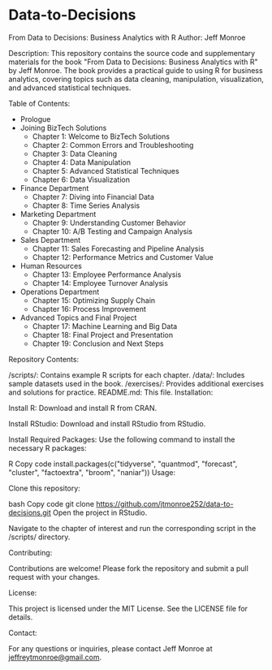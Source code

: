 # Data-to-Decisions

From Data to Decisions: Business Analytics with R
Author: Jeff Monroe

Description:
This repository contains the source code and supplementary materials for the book "From Data to Decisions: Business Analytics with R" by Jeff Monroe. The book provides a practical guide to using R for business analytics, covering topics such as data cleaning, manipulation, visualization, and advanced statistical techniques.

Table of Contents:

- Prologue
- Joining BizTech Solutions
  - Chapter 1: Welcome to BizTech Solutions
  - Chapter 2: Common Errors and Troubleshooting
  - Chapter 3: Data Cleaning
  - Chapter 4: Data Manipulation
  - Chapter 5: Advanced Statistical Techniques
  - Chapter 6: Data Visualization
- Finance Department
  - Chapter 7: Diving into Financial Data
  - Chapter 8: Time Series Analysis
- Marketing Department
  - Chapter 9: Understanding Customer Behavior
  - Chapter 10: A/B Testing and Campaign Analysis
- Sales Department
  - Chapter 11: Sales Forecasting and Pipeline Analysis
  - Chapter 12: Performance Metrics and Customer Value
- Human Resources
  - Chapter 13: Employee Performance Analysis
  - Chapter 14: Employee Turnover Analysis
- Operations Department
  - Chapter 15: Optimizing Supply Chain
  - Chapter 16: Process Improvement
- Advanced Topics and Final Project
  - Chapter 17: Machine Learning and Big Data
  - Chapter 18: Final Project and Presentation
  - Chapter 19: Conclusion and Next Steps

Repository Contents:

/scripts/: Contains example R scripts for each chapter.
/data/: Includes sample datasets used in the book.
/exercises/: Provides additional exercises and solutions for practice.
README.md: This file.
Installation:

Install R: Download and install R from CRAN.

Install RStudio: Download and install RStudio from RStudio.

Install Required Packages: Use the following command to install the necessary R packages:

R
Copy code
install.packages(c("tidyverse", "quantmod", "forecast", "cluster", "factoextra", "broom", "naniar"))
Usage:

Clone this repository:

bash
Copy code
git clone https://github.com/jtmonroe252/data-to-decisions.git
Open the project in RStudio.

Navigate to the chapter of interest and run the corresponding script in the /scripts/ directory.

Contributing:

Contributions are welcome! Please fork the repository and submit a pull request with your changes.

License:

This project is licensed under the MIT License. See the LICENSE file for details.

Contact:

For any questions or inquiries, please contact Jeff Monroe at jeffreytmonroe@gmail.com.
